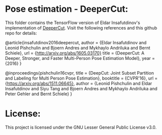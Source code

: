 # Pose estimation - DeeperCut:

This folder contains the TensorFlow version of Eldar Insafutdinov's implementation of [DeeperCut](https://github.com/eldar/pose-tensorflow). Visit the following references and this github repo for details:

@article{insafutdinov2016deepercut,
    author = {Eldar Insafutdinov and Leonid Pishchulin and Bjoern Andres and Mykhaylo Andriluka and Bernt Schiele},
    url = {http://arxiv.org/abs/1605.03170}
    title = {DeeperCut: A Deeper, Stronger, and Faster Multi-Person Pose Estimation Model},
    year = {2016}
}

@inproceedings{pishchulin16cvpr,
    title = {DeepCut: Joint Subset Partition and Labeling for Multi Person Pose Estimation},
    booktitle = {CVPR'16},
    url = {https://arxiv.org/abs/1511.06645},
    author = {Leonid Pishchulin and Eldar Insafutdinov and Siyu Tang and Bjoern Andres and Mykhaylo Andriluka and Peter Gehler and Bernt Schiele}
}

# License:

This project is licensed under the GNU Lesser General Public License v3.0.

